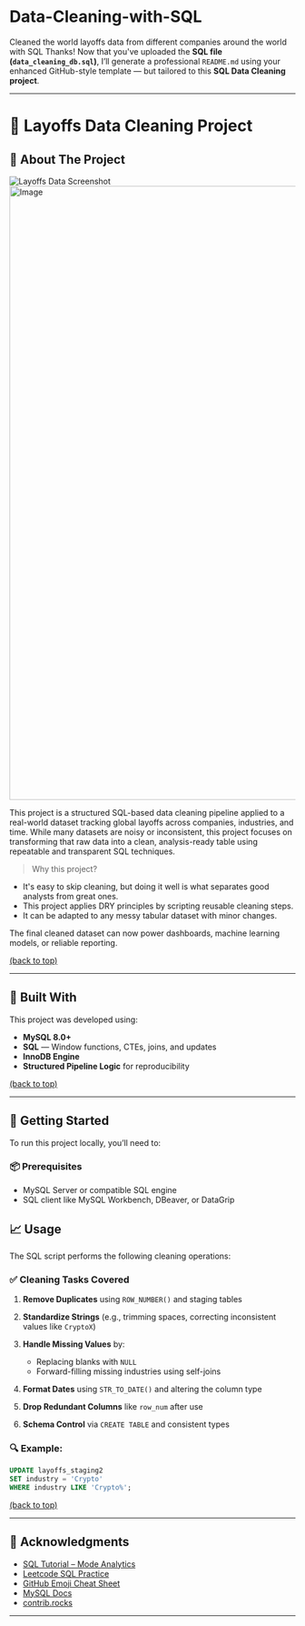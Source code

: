 # Data-Cleaning-with-SQL
Cleaned the world layoffs data from different companies around the world  with SQL 
Thanks! Now that you've uploaded the **SQL file (`data_cleaning_db.sql`)**, I’ll generate a professional `README.md` using your enhanced GitHub-style template — but tailored to this **SQL Data Cleaning project**.

---

# 🧹 Layoffs Data Cleaning Project

## 📂 About The Project

![Layoffs Data Screenshot](#)<img width="1920" height="1080" alt="Image" src="https://github.com/user-attachments/assets/e776d013-a5b5-4534-8cf4-4e81715d7ef2" />

This project is a structured SQL-based data cleaning pipeline applied to a real-world dataset tracking global layoffs across companies, industries, and time. While many datasets are noisy or inconsistent, this project focuses on transforming that raw data into a clean, analysis-ready table using repeatable and transparent SQL techniques.

> Why this project?

* It's easy to skip cleaning, but doing it well is what separates good analysts from great ones.
* This project applies DRY principles by scripting reusable cleaning steps.
* It can be adapted to any messy tabular dataset with minor changes.

The final cleaned dataset can now power dashboards, machine learning models, or reliable reporting.

[(back to top)](#)

---

## 🔧 Built With

This project was developed using:

* **MySQL 8.0+**
* **SQL** — Window functions, CTEs, joins, and updates
* **InnoDB Engine**
* **Structured Pipeline Logic** for reproducibility

[(back to top)](#)

---

## 🚀 Getting Started

To run this project locally, you’ll need to:

### 📦 Prerequisites

* MySQL Server or compatible SQL engine
* SQL client like MySQL Workbench, DBeaver, or DataGrip


## 📈 Usage

The SQL script performs the following cleaning operations:

### ✅ Cleaning Tasks Covered

1. **Remove Duplicates** using `ROW_NUMBER()` and staging tables
2. **Standardize Strings** (e.g., trimming spaces, correcting inconsistent values like `CryptoX`)
3. **Handle Missing Values** by:

   * Replacing blanks with `NULL`
   * Forward-filling missing industries using self-joins
4. **Format Dates** using `STR_TO_DATE()` and altering the column type
5. **Drop Redundant Columns** like `row_num` after use
6. **Schema Control** via `CREATE TABLE` and consistent types

### 🔍 Example:

```sql
UPDATE layoffs_staging2
SET industry = 'Crypto'
WHERE industry LIKE 'Crypto%';
```

[(back to top)](#)

---



## 🙏 Acknowledgments

* [SQL Tutorial – Mode Analytics](https://mode.com/sql-tutorial/)
* [Leetcode SQL Practice](https://leetcode.com/problemset/database/)
* [GitHub Emoji Cheat Sheet](https://www.webpagefx.com/tools/emoji-cheat-sheet/)
* [MySQL Docs](https://dev.mysql.com/doc/)
* [contrib.rocks](https://contrib.rocks)

---

